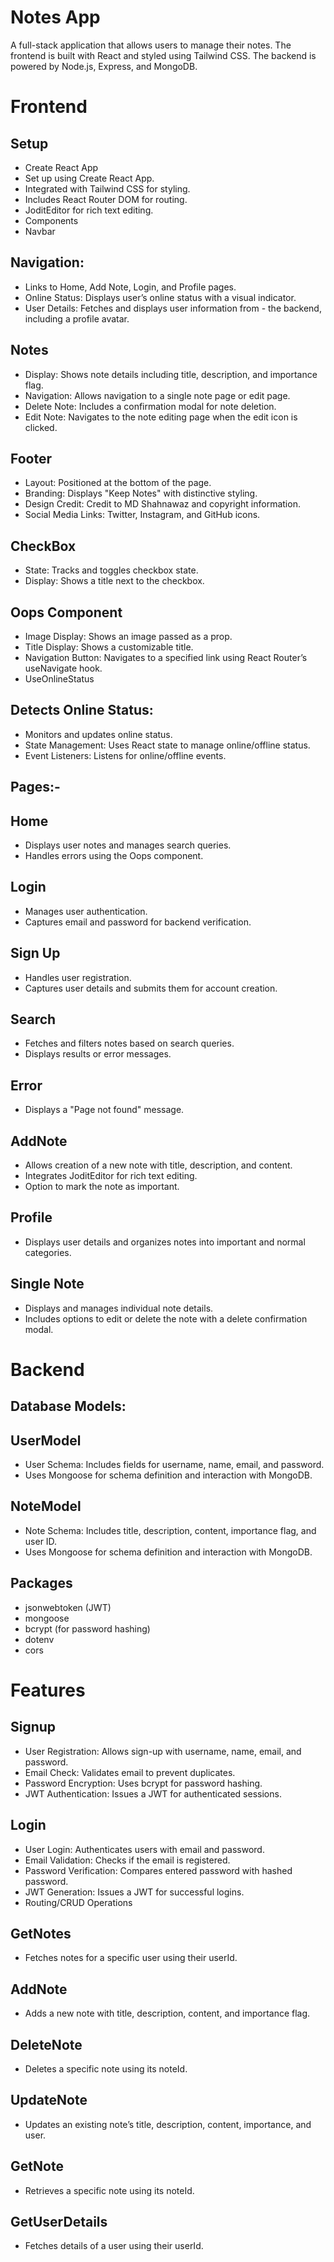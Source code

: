 # Notes App
A full-stack application that allows users to manage their notes. The frontend is built with React and styled using Tailwind CSS. The backend is powered by Node.js, Express, and MongoDB.

# Frontend
## Setup
- Create React App
- Set up using Create React App.
- Integrated with Tailwind CSS for styling.
- Includes React Router DOM for routing.
- JoditEditor for rich text editing.
- Components
- Navbar

## Navigation:
- Links to Home, Add Note, Login, and Profile pages.
- Online Status: Displays user’s online status with a visual indicator.
- User Details: Fetches and displays user information from - the backend, including a profile avatar.
## Notes

- Display: Shows note details including title, description, and importance flag.
- Navigation: Allows navigation to a single note page or edit page.
- Delete Note: Includes a confirmation modal for note deletion.
- Edit Note: Navigates to the note editing page when the edit icon is clicked.
## Footer

- Layout: Positioned at the bottom of the page.
- Branding: Displays "Keep Notes" with distinctive styling.
- Design Credit: Credit to MD Shahnawaz and copyright information.
- Social Media Links: Twitter, Instagram, and GitHub icons.
## CheckBox

- State: Tracks and toggles checkbox state.
- Display: Shows a title next to the checkbox.
## Oops Component

- Image Display: Shows an image passed as a prop.
- Title Display: Shows a customizable title.
- Navigation Button: Navigates to a specified link using React Router’s useNavigate hook.
- UseOnlineStatus

## Detects Online Status:
-  Monitors and updates online status.
- State Management: Uses React state to manage online/offline status.
- Event Listeners: Listens for online/offline events.

##  Pages:-
## Home

- Displays user notes and manages search queries.
- Handles errors using the Oops component.
## Login

- Manages user authentication.
- Captures email and password for backend verification.
## Sign Up

- Handles user registration.
- Captures user details and submits them for account creation.
## Search

- Fetches and filters notes based on search queries.
- Displays results or error messages.
## Error
- Displays a "Page not found" message.
## AddNote

- Allows creation of a new note with title, description, and content.
- Integrates JoditEditor for rich text editing.
- Option to mark the note as important.
## Profile

- Displays user details and organizes notes into important and normal categories.
## Single Note

- Displays and manages individual note details.
- Includes options to edit or delete the note with a delete confirmation modal.
# Backend
## Database Models:
## UserModel

- User Schema: Includes fields for username, name, email, and password.
- Uses Mongoose for schema definition and interaction with MongoDB.
## NoteModel

- Note Schema: Includes title, description, content, importance flag, and user ID.
- Uses Mongoose for schema definition and interaction with MongoDB.
## Packages
- jsonwebtoken (JWT)
- mongoose
- bcrypt (for password hashing)
- dotenv
- cors

# Features
## Signup

- User Registration: Allows sign-up with username, name, email, and password.
- Email Check: Validates email to prevent duplicates.
- Password Encryption: Uses bcrypt for password hashing.
- JWT Authentication: Issues a JWT for authenticated sessions.
## Login

- User Login: Authenticates users with email and password.
- Email Validation: Checks if the email is registered.
- Password Verification: Compares entered password with hashed password.
- JWT Generation: Issues a JWT for successful logins.
- Routing/CRUD Operations
## GetNotes

- Fetches notes for a specific user using their userId.
## AddNote

- Adds a new note with title, description, content, and importance flag.
## DeleteNote

- Deletes a specific note using its noteId.
## UpdateNote

- Updates an existing note’s title, description, content, importance, and user.
## GetNote

- Retrieves a specific note using its noteId.
## GetUserDetails

- Fetches details of a user using their userId.
